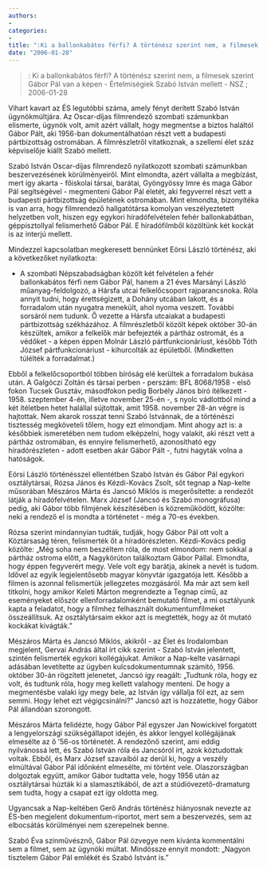 ```yaml
---
authors: 
- 
categories: 
- 
title: ":Ki a ballonkabátos férfi? A történész szerint nem, a filmesek szerint Gábor Pál van a képen - Értelmiségiek Szabó István mellett"
date: "2006-01-28"
---
```

> : Ki a ballonkabátos férfi? A történész szerint nem, a filmesek szerint Gábor Pál van a képen - Értelmiségiek Szabó István mellett -  NSZ ; 2006-01-28

Vihart kavart az ÉS legutóbbi száma, amely fényt derített Szabó István ügynökmúltjára. Az Oscar-díjas filmrendező szombati számunkban elismerte, ügynök volt, amit azért vállalt, hogy megmentse a biztos haláltól Gábor Pált, aki 1956-ban dokumentálhatóan részt vett a budapesti pártbizottság ostromában. A filmrészletről vitatkoznak, a szellemi élet száz képviselője kiállt Szabó mellett.

Szabó István Oscar-díjas filmrendező nyilatkozott szombati számunkban beszervezésének körülményeiről. Mint elmondta, azért vállalta a megbízást, mert így akarta - főiskolai társai, barátai, Gyöngyössy Imre és maga Gábor Pál segítségével - megmenteni Gábor Pál életét, aki fegyverrel részt vett a budapesti pártbizottság épületének ostromában. Mint elmondta, bizonyítéka is van arra, hogy filmrendező hallgatótársa komolyan veszélyeztetett helyzetben volt, hiszen egy egykori híradófelvételen fehér ballonkabátban, géppisztollyal felismerhető Gábor Pál. E híradófilmből közöltünk két kockát is az interjú mellett.

Mindezzel kapcsolatban megkeresett bennünket Eörsi László történész, aki a következőket nyilatkozta:

- A szombati Népszabadságban közölt két felvételen a fehér ballonkabátos férfi nem Gábor Pál, hanem a 21 éves Marsányi László műanyag-feldolgozó, a Hársfa utcai felkelőcsoport rajparancsnoka. Róla annyit tudni, hogy érettségizett, a Dohány utcában lakott, és a forradalom után nyugatra menekült, ahol nyoma veszett. További sorsáról nem tudunk. Ő vezette a Hársfa utcaiakat a budapesti pártbizottság székházához. A filmrészletből közölt képek október 30-án készültek, amikor a felkelők már befejezték a pártház ostromát, és a védőket - a képen éppen Molnár László pártfunkcionáriust, később Tóth József pártfunkcionáriust - kihurcolták az épületből. (Mindketten túlélték a forradalmat.)

Ebből a felkelőcsoportból többen bíróság elé kerültek a forradalom bukása után. A Galgóczi Zoltán és társai perben - perszám: BFL 8068/1958 - első fokon Tucsek Gusztáv, másodfokon pedig Borbély János bíró ítélkezett - 1958. szeptember 4-én, illetve november 25-én -, s nyolc vádlottból mind a két ítéletben hetet halállal sújtottak, amit 1958. november 28-án végre is hajtottak. Nem akarok rosszat tenni Szabó Istvánnak, de a történészi tisztesség megköveteli tőlem, hogy ezt elmondjam. Mint ahogy azt is: a későbbiek ismeretében nem tudom elképzelni, hogy valakit, aki részt vett a pártház ostromában, és ennyire felismerhető, azonosítható egy híradórészleten - adott esetben akár Gábor Pált -, futni hagyták volna a hatóságok.

Eörsi László történésszel ellentétben Szabó István és Gábor Pál egykori osztálytársai, Rózsa János és Kézdi-Kovács Zsolt, sőt tegnap a Nap-kelte műsorában Mészáros Márta és Jancsó Miklós is megerősítette: a rendezőt látják a híradófelvételen. Marx József (Jancsó és Szabó monográfusa) pedig, aki Gábor több filmjének készítésében is közreműködött, közölte: neki a rendező el is mondta a történetet - még a 70-es években.

Rózsa szerint mindannyian tudták, tudják, hogy Gábor Pál ott volt a Köztársaság téren, felismerték őt a híradórészleten. Kézdi-Kovács pedig közölte: „Még soha nem beszéltem róla, de most elmondom: nem sokkal a pártház ostroma előtt, a Nagykörúton találkoztam Gábor Pállal. Elmondta, hogy éppen fegyverért megy. Vele volt egy barátja, akinek a nevét is tudom. Idővel az egyik legjelentősebb magyar könyvtár igazgatója lett. Később a filmen is azonnal felismertük jellegzetes mozgásáról. Ma már azt sem kell titkolni, hogy amikor Keleti Márton megrendezte a Tegnap című, az eseményeket először ellenforradalomként bemutató filmet, a mi osztályunk kapta a feladatot, hogy a filmhez felhasznált dokumentumfilmeket összeállítsuk. Az osztálytársaim ekkor azt is megtették, hogy az őt mutató kockákat kivágták.”

Mészáros Márta és Jancsó Miklós, akikről - az Élet és Irodalomban megjelent, Gervai András által írt cikk szerint - Szabó István jelentett, szintén felismerték egykori kollégájukat. Amikor a Nap-kelte vasárnapi adásában levetítette az ügyben kulcsdokumentumnak számító, 1956. október 30-án rögzített jelenetet, Jancsó így reagált: „Tudtunk róla, hogy ez volt, és tudtunk róla, hogy meg kellett valahogy menteni. De hogy a megmentésbe valaki így megy bele, az István így vállalja föl ezt, az sem semmi. Hogy lehet ezt végigcsinálni?” Jancsó azt is hozzátette, hogy Gábor Pál állandóan szorongott.

Mészáros Márta felidézte, hogy Gábor Pál egyszer Jan Nowickivel forgatott a lengyelországi szükségállapot idején, és akkor lengyel kollégájának elmesélte az ő ’56-os történetét. A rendezőnő szerint, ami eddig nyilvánossá lett, és Szabó István róla és Jancsóról írt, azok köztudottak voltak. Ebből, és Marx József szavaiból az derül ki, hogy a veszély elmúltával Gábor Pál időnként elmesélte, mi történt vele. Olaszországban dolgoztak együtt, amikor Gábor tudtatta vele, hogy 1956 után az osztálytársai húzták ki a slamasztikából, de azt a stúdióvezető-dramaturg sem tudta, hogy a csapat ezt így oldotta meg.

Ugyancsak a Nap-keltében Gerő András történész hiányosnak nevezte az ÉS-ben megjelent dokumentum-riportot, mert sem a beszervezés, sem az elbocsátás körülményei nem szerepelnek benne.

Szabó Éva színművésznő, Gábor Pál özvegye nem kívánta kommentálni sem a filmet, sem az ügynöki múltat. Mindössze ennyit mondott: „Nagyon tisztelem Gábor Pál emlékét és Szabó Istvánt is.”
